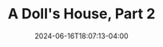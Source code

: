 ---
title: A Doll's House, Part 2
Theatre: Limelight Theatre
Venue: Koger-Gamache Studio Theatre
date: 2024-06-16T18:07:13-04:00
opening_date: 2024-05-16
closing_date: 2024-06-02
showtimes:
- 2024-05-16 19:30:00
- 2024-05-17 19:30:00
- 2024-05-18 19:30:00
- 2024-05-19 14:00:00
- 2024-05-23 19:30:00
- 2024-05-24 19:30:00
- 2024-05-25 19:30:00
- 2024-05-26 14:00:00
- 2024-05-28 19:30:00
- 2024-05-30 19:30:00
- 2024-05-31 19:30:00
- 2024-06-01 19:30:00
- 2024-06-02 14:00:00
featured_image: 2024-A-Dolls-House-Part-2.webp
featured_image_alt: 
featured_image_caption: Poster for A Doll's House Part 2
featured_image_attr: Limelight Theatre
featured_image_attr_link: 
program:
Website: https://www.limelight-theatre.org/season-32-shows-1/a-doll's-house-part-2
Tickets: https://ci.ovationtix.com/34666/production/1197307
cast:
- Nora: Kristi Parker Byers
- Ann-Marie: Susan Nowell 
- Torvald: Bill Rains
- Emmy: Ella Romaine
crew:
- Director: Leah Page
- Assistant Director: Jessica Griffin
- Stage Manager: Rae Natzel
- Set Designer: Ryan Provence
- Lighting Design: Tracy Lukach
- Sound Design: Ashley Taylor
- Props: Chad Boyd
- Costume Design: Sarah Sasser
- Light Board Operator: Alexis Bensoussan 
- Technical Director: Ashley Taylor
- Production Manger: Ashley Taylor 
- Paint Charge: Sue Schwartz
- Scenic Painter: Katherine Hoffman
- Construction Crew: 
  - Rob O'Leary
  - Ian Hoffman
- Photographers:
  - Rae Natzel
  - Ryan Provence
orchestra:
---